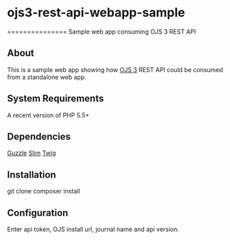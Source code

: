 # ojs3-rest-api-webapp-sample
===============
Sample web app consuming OJS 3 REST API

About
-----
This is a sample web app showing how [OJS 3](https://github.com/pkp/ojs) REST API could be consumed from a standalone web app.

System Requirements
-------------------
A recent version of PHP 5.5+

Dependencies
------------
[Guzzle](https://packagist.org/packages/guzzlehttp/guzzle)
[Slim](https://github.com/slimphp/Slim)
[Twig](https://github.com/slimphp/Twig-View)

Installation
------------
git clone
composer install

Configuration
-------------
Enter api token, OJS install url, journal name and api version.
